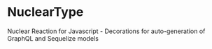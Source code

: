 # NuclearType
Nuclear Reaction for Javascript - Decorations for auto-generation of GraphQL and Sequelize models
